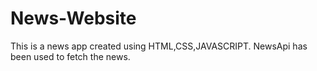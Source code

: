 # News-Website
This is a news app created using HTML,CSS,JAVASCRIPT.
NewsApi has been used to fetch the news.
